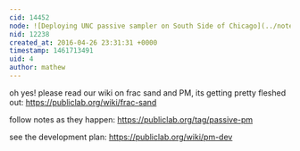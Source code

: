 ```yaml
---
cid: 14452
node: ![Deploying UNC passive sampler on South Side of Chicago](../notes/AmberWise/09-23-2015/deploying-unc-passive-sampler-on-south-side-of-chicago)
nid: 12238
created_at: 2016-04-26 23:31:31 +0000
timestamp: 1461713491
uid: 4
author: mathew
---
```


oh yes! please read our wiki on frac sand and PM, its getting pretty fleshed out:
https://publiclab.org/wiki/frac-sand

follow notes as they happen:
https://publiclab.org/tag/passive-pm

see the development plan:
https://publiclab.org/wiki/pm-dev